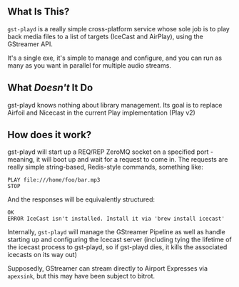 ## What Is This?

`gst-playd` is a really simple cross-platform service whose sole job is to
play back media files to a list of targets (IceCast and AirPlay), using the
GStreamer API. 

It's a single exe, it's simple to manage and configure, and you can run as
many as you want in parallel for multiple audio streams.

## What *Doesn't* It Do

gst-playd knows nothing about library management. Its goal is to replace
Airfoil and Nicecast in the current Play implementation (Play v2)

## How does it work?

gst-playd will start up a REQ/REP ZeroMQ socket on a specified port - meaning,
it will boot up and wait for a request to come in. The requests are really
simple string-based, Redis-style commands, something like:

```
PLAY file:///home/foo/bar.mp3
STOP
```

And the responses will be equivalently structured:

```
OK
ERROR IceCast isn't installed. Install it via 'brew install icecast'
```

Internally, `gst-playd` will manage the GStreamer Pipeline as well as handle
starting up and configuring the Icecast server (including tying the lifetime
of the icecast process to gst-playd, so if gst-playd dies, it kills the
associated icecasts on its way out)

Supposedly, GStreamer can stream directly to Airport Expresses via `apexsink`,
but this may have been subject to bitrot.
